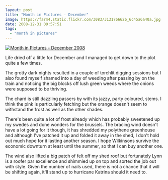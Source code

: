 ```yaml
---
layout: post
title: "Month in Pictures - December"
image: https://farm4.static.flickr.com/3083/3131766626_6c45a6a40a.jpg
date: 2008-12-31 09:57:51
tags:
  - "month in pictures"
---
```


[![Month in Pictures - December 2008](https://farm4.static.flickr.com/3083/3131766626_6c45a6a40a.jpg)](https://www.flickr.com/photos/warriorwomen/3131766626/)

Life dried off a little for December and I managed to get down to the plot quite a few times.

The grotty dark nights resulted in a couple of torchlit digging sessions but I also found myself shamed into a day of weeding after passing by on the train and noticing the big blocks off lush green weeds where the onions were supposed to be thriving.

The chard is still dazzling passers by with its jazzy, party coloured, stems. I think the pink is particularly fetching but the orange doesn't seem to withstand the frost as well as the other shades.

There's been quite a lot of frost already which has probably sweetened up my swedes and done wonders for the brussels. The bracing wind doesn't have a lot going for it though, it has shredded my polythene greenhouse and although I've patched it up and folded it away in the shed, I don't hold out much hope for it lasting another season. I hope Wilkinsons survive the economic downturn at least until the summer, so that I can buy another one.

The wind also lifted a big patch of felt off my shed roof but fortunately Lynn is a roofer par excellence and shimmied up on top and sorted the job out with style. Given the number of nails used, there is not a chance that it will be shifting again, it'll stand up to hurricane Katrina should it need to.
